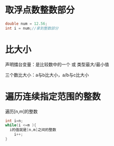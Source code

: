 # 取浮点数整数部分

```c
double num = 12.56;
int i = num;//拿到整数部分
```

# 比大小

声明擂台变量：是比较数中的一个 或 类型最大/最小值

三个数比大小：a与b比大小，a/b与c比大小

# 遍历连续指定范围的整数

遍历[n,m]的整数

```c
int i=n;
while(i <=m ){
  i的值就是[n,m]之间的整数
    i++;
}
```

